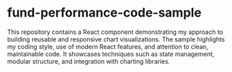 # fund-performance-code-sample
This repository contains a React component demonstrating my approach to building reusable and responsive chart visualizations. The sample highlights my coding style, use of modern React features, and attention to clean, maintainable code. It showcases techniques such as state management, modular structure, and integration with charting libraries.
